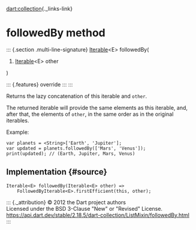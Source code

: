 [dart:collection](../../dart-collection/dart-collection-library){._links-link}

followedBy method
=================

::: {.section .multi-line-signature}
[Iterable](../../dart-core/iterable-class)\<E\> followedBy(

1.  [Iterable](../../dart-core/iterable-class)\<E\> other

)

::: {.features}
override
:::
:::

Returns the lazy concatenation of this iterable and `other`.

The returned iterable will provide the same elements as this iterable,
and, after that, the elements of `other`, in the same order as in the
original iterables.

Example:

``` {.language-dart data-language="dart"}
var planets = <String>['Earth', 'Jupiter'];
var updated = planets.followedBy(['Mars', 'Venus']);
print(updated); // (Earth, Jupiter, Mars, Venus)
```

Implementation {#source}
--------------

``` {.language-dart data-language="dart"}
Iterable<E> followedBy(Iterable<E> other) =>
    FollowedByIterable<E>.firstEfficient(this, other);
```

::: {._attribution}
© 2012 the Dart project authors\
Licensed under the BSD 3-Clause \"New\" or \"Revised\" License.\
<https://api.dart.dev/stable/2.18.5/dart-collection/ListMixin/followedBy.html>
:::
